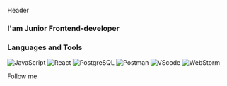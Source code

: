 Header

### I'am Junior Frontend-developer

### Languages and Tools

![JavaScript](https://img.shields.io/badge/-Flutter-9cf?style=for-the-badge&logo=JavaScript)
![React](https://img.shields.io/badge/-Flutter-9cf?style=for-the-badge&logo=React)
![PostgreSQL](https://img.shields.io/badge/-Flutter-9cf?style=for-the-badge&logo=PostgreSQL)
![Postman](https://img.shields.io/badge/-Flutter-9cf?style=for-the-badge&logo=Postman)
![VScode](https://img.shields.io/badge/-Flutter-9cf?style=for-the-badge&logo=VScode)
![WebStorm](https://img.shields.io/badge/-Flutter-9cf?style=for-the-badge&logo=WebStorm)

Follow me
